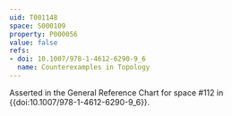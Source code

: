 ```yaml
---
uid: T001148
space: S000109
property: P000056
value: false
refs:
- doi: 10.1007/978-1-4612-6290-9_6
  name: Counterexamples in Topology
---
```


Asserted in the General Reference Chart for space #112 in
{{doi:10.1007/978-1-4612-6290-9_6}}.
